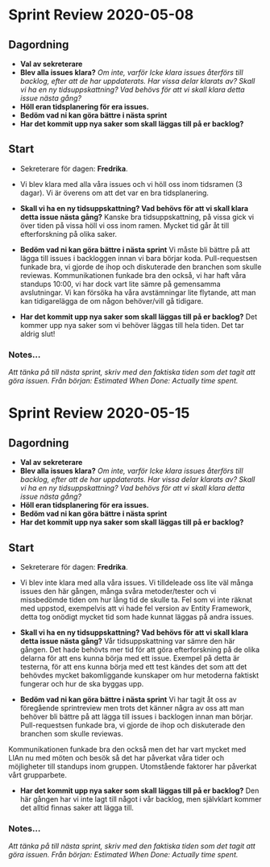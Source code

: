 
# Sprint Review 2020-05-08
## Dagordning
* **Val av sekreterare**
* **Blev alla issues klara?**
*Om inte, varför
Icke klara issues återförs till backlog, efter att de har uppdaterats. Har vissa
delar klarats av? Skall vi ha en ny tidsuppskattning? Vad behövs för att vi
skall klara detta issue nästa gång?*
* **Höll eran tidsplanering för era issues.**
* **Bedöm vad ni kan göra bättre i nästa sprint**
* **Har det kommit upp nya saker som skall läggas till på er backlog?**

## Start
* Sekreterare för dagen: **Fredrika**.

* Vi blev klara med alla våra issues och vi höll oss inom tidsramen (3 dagar). Vi är överens om att det var en bra tidsplanering.

* **Skall vi ha en ny tidsuppskattning? Vad behövs för att vi skall klara detta issue nästa gång?**
Kanske bra tidsuppskattning, på vissa gick vi över tiden på vissa höll vi oss inom ramen. Mycket tid går åt till efterforskning på olika saker. 

* **Bedöm vad ni kan göra bättre i nästa sprint**
Vi måste bli bättre på att lägga till issues i backloggen innan vi bara börjar koda.
Pull-requestsen funkade bra, vi gjorde de ihop och diskuterade den branchen som skulle reviewas. 
Kommunikationen funkade bra den också, vi har haft våra standups 10:00, vi har dock vart lite sämre på gemensamma avslutningar.
Vi kan försöka ha våra avstämningar lite flytande, att man kan tidigarelägga de om någon behöver/vill gå tidigare. 

* **Har det kommit upp nya saker som skall läggas till på er backlog?**
Det kommer upp nya saker som vi behöver läggas till hela tiden. Det tar aldrig slut! 


### Notes...
*Att tänka på till nästa sprint, skriv med den faktiska tiden som det tagit att göra issuen.
Från början: Estimated
When Done: Actually time spent.*

# Sprint Review 2020-05-15
## Dagordning
* **Val av sekreterare**
* **Blev alla issues klara?**
*Om inte, varför
Icke klara issues återförs till backlog, efter att de har uppdaterats. Har vissa
delar klarats av? Skall vi ha en ny tidsuppskattning? Vad behövs för att vi
skall klara detta issue nästa gång?*
* **Höll eran tidsplanering för era issues.**
* **Bedöm vad ni kan göra bättre i nästa sprint**
* **Har det kommit upp nya saker som skall läggas till på er backlog?**

## Start
* Sekreterare för dagen: **Fredrika**.

* Vi blev inte klara med alla våra issues. Vi tilldeleade oss lite väl många issues den här gången, många svåra metoder/tester och vi missbedömde tiden om hur lång tid de skulle ta. Fel som vi inte räknat med uppstod, exempelvis att vi hade fel version av Entity Framework, detta tog onödigt mycket tid som hade kunnat läggas på andra issues. 

* **Skall vi ha en ny tidsuppskattning? Vad behövs för att vi skall klara detta issue nästa gång?**
Vår tidsuppskattning var sämre den här gången. 
Det hade behövts mer tid för att göra efterforskning på de olika delarna för att ens kunna börja med ett issue. 
Exempel på detta är testerna, för att ens kunna börja med ett test kändes det som att det behövdes mycket bakomliggande kunskaper om hur metoderna faktiskt fungerar och hur de ska byggas upp.


* **Bedöm vad ni kan göra bättre i nästa sprint**
Vi har tagit åt oss av föregående sprintreview men trots det känner några av oss att man behöver bli bättre på att lägga till issues i backlogen innan man börjar.
Pull-requestsen funkade bra, vi gjorde de ihop och diskuterade den branchen som skulle reviewas.

Kommunikationen funkade bra den också men det har vart mycket med LIAn nu med möten och besök så det har påverkat våra tider och möjligheter till standups inom gruppen. Utomstående faktorer har påverkat vårt grupparbete.

* **Har det kommit upp nya saker som skall läggas till på er backlog?**
Den här gången har vi inte lagt till något i vår backlog, men självklart kommer det alltid finnas saker att lägga till.


### Notes...
*Att tänka på till nästa sprint, skriv med den faktiska tiden som det tagit att göra issuen.
Från början: Estimated
When Done: Actually time spent.*
